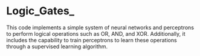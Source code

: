 # Logic_Gates_
 This code implements a simple system of neural networks and perceptrons to perform logical operations such as OR, AND, and XOR. Additionally, it includes the capability to train perceptrons to learn these operations through a supervised learning algorithm.

